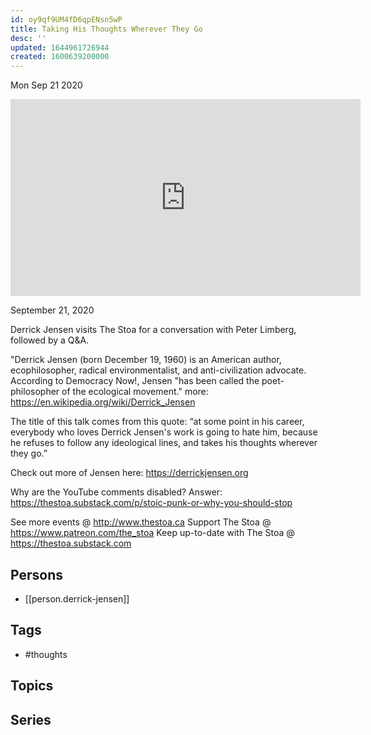 ```yaml
---
id: oy9qf9UM4fD6qpENsn5wP
title: Taking His Thoughts Wherever They Go
desc: ''
updated: 1644961726944
created: 1600639200000
---
```





Mon Sep 21 2020

<iframe width="560" height="315" src="https://www.youtube.com/embed/88IjWxJ2T6U" title="Taking His Thoughts Wherever They Go w/ Derrick Jensen" frameborder="0" allow="accelerometer; autoplay; clipboard-write; encrypted-media; gyroscope; picture-in-picture" allowfullscreen ></iframe>

September 21, 2020

Derrick Jensen visits The Stoa for a conversation with Peter Limberg, followed by a Q&A.

"Derrick Jensen (born December 19, 1960) is an American author, ecophilosopher, radical environmentalist, and anti-civilization advocate. According to Democracy Now!, Jensen "has been called the poet-philosopher of the ecological movement." more: https://en.wikipedia.org/wiki/Derrick_Jensen

The title of this talk comes from this quote: “at some point in his career, everybody who loves Derrick Jensen's work is going to hate him, because he refuses to follow any ideological lines, and takes his thoughts wherever they go.”

Check out more of Jensen here: https://derrickjensen.org

Why are the YouTube comments disabled? Answer: https://thestoa.substack.com/p/stoic-punk-or-why-you-should-stop

See more events @ http://www.thestoa.ca
Support The Stoa @ https://www.patreon.com/the_stoa
Keep up-to-date with The Stoa @ https://thestoa.substack.com

## Persons

- [[person.derrick-jensen]]

## Tags

- #thoughts

## Topics



## Series



